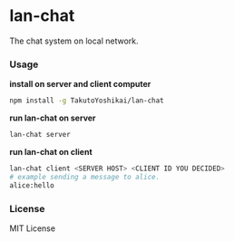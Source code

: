 # lan-chat
The chat system on local network.

### Usage 
**install on server and client computer**
```bash
npm install -g TakutoYoshikai/lan-chat
```

**run lan-chat on server**
```bash
lan-chat server
```

**run lan-chat on client**
```bash
lan-chat client <SERVER HOST> <CLIENT ID YOU DECIDED>
# example sending a message to alice.
alice:hello
```

### License
MIT License
